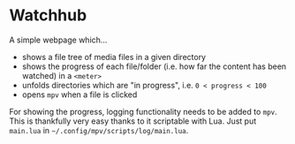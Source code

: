 # Watchhub

A simple webpage which...
- shows a file tree of media files in a given directory
- shows the progress of each file/folder (i.e. how far the content has been watched) in a `<meter>`
- unfolds directories which are "in progress", i.e. `0 < progress < 100`
- opens `mpv` when a file is clicked

For showing the progress, logging functionality needs to be added to `mpv`. This is thankfully very easy thanks to it scriptable with Lua. Just put `main.lua` in `~/.config/mpv/scripts/log/main.lua`.
